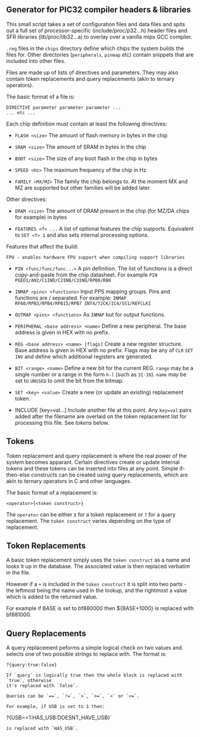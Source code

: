 Generator for PIC32 compiler headers & libraries
------------------------------------------------

This small script takes a set of configuration files and data files and spits
out a full set of processor-specific (include/proc/p32...h) header files and SFR
libraries (lib/proc/lib32...a) to overlay over a vanilla mips GCC compiler.

`.reg` files in the `chips` directory define which chips the system builds
the files for.  Other directories (`peripherals`, `pinmap` etc) contain snippets
that are included into other files.

Files are made up of lists of directives and parameters. They may also contain
token replacements and query replacements (akin to ternary operators).

The basic format of a file is:

```
DIRECTIVE parameter parameter parameter ...
... etc ...
```

Each chip definition must contain at least the following directives:

* `FLASH <size>`
The amount of flash memory in bytes in the chip

* `SRAM <size>`
The amount of SRAM in bytes in the chip

* `BOOT <size>`
The size of any boot flash in the chip in bytes

* `SPEED <Hz>`
The maximum frequency of the chip in Hz

* `FAMILY <MX/MZ>`
The family the chip belongs to. At the moment MX and MZ are supported but other
families will be added later.

Other directives:

* `DRAM <size>`
The amount of DRAM present in the chip (for MZ/DA chips for example) in bytes

* `FEATURES <f> ...`
A list of optional features the chip supports. Equivalent to `SET <f> 1` and also 
sets internal processing options.

Features that affect the build:
```
FPU - enables hardware FPU support when compiling support libraries
```

* `PIN <func/func/func...>`
A pin definition. The list of functions is a direct copy-and-paste from the
chip datasheet. For example `PIN PGED1/AN2/C1IND/C2INB/C3IND/RPB0/RB0`

* `INMAP <pins> <functions>`
Input PPS mapping groups. Pins and functions are / separated.  For example: `INMAP RPA0/RPB3/RPB4/RPB15/RPB7 INT4/T2CK/IC4/SS1/REFCLKI`

* `OUTMAP <pins> <functions>`
As `INMAP` but for output functions.

* `PERIPHERAL <base address> <name>`
Define a new peripheral. The base address is given in HEX with no prefix.

* `REG <base address> <name> [flags]`
Create a new register structure. Base address is given in HEX with no prefix. Flags
may be any of `CLR` `SET` `INV` and define which additional registers are generated.

* `BIT <range> <name>`
Define a new bit for the current REG. `range` may be a single number or a range
in the form `h-l` (such as `31-16`). `name` may be set to `UNUSED` to omit the
bit from the bitmap.

* `SET <key> <value>`
Create a new (or update an existing) replacement token.

* INCLUDE <file> [key=val...]
Include another file at this point. Any `key=val` pairs added after the filename are
overlaid on the token replacement list for processing this file. See *tokens* below.

Tokens
------

Token replacement and query replacement is where the real power of the system becomes
apparant. Certain directives create or update internal tokens and these tokens can be
inserted into files at any point. Simple if-then-else constructs can be created using
query replacements, which are akin to ternary operators in C and other languages.

The basic format of a replacement is:

```
<operator>{<token construct>}
```

The `operator` can be either `$` for a token replacement or `?` for a query replacement.
The `token construct` varies depending on the type of replacement.

Token Replacements
------------------

A basic token replacement simply uses the `token construct` as a name and looks it up
in the database. The associated value is then replaced verbatim in the file.

However if a `+` is included in the `token construct` it is split into two parts - the
leftmost being the name used in the lookup, and the rightmost a value which is added to
the returned value. 

For example if BASE is set to bf880000 then ${BASE+1000} is replaced with bf881000.

Query Replacements
------------------

A query replacement peforms a simple logical check on two values and selects one of two
possible strings to replace with.  The format is:

```
?{query:true:false}

If `query` is logically true then the whole block is replaced with `true`, otherwise
it's replaced with `false`.

Queries can be `==`, `!=`, `>`, `>=`, `<` or `<=`.

For example, if USB is set to 1 then:
```
?{USB==1:HAS_USB:DOESNT_HAVE_USB}`
```
is replaced with `HAS_USB`.


